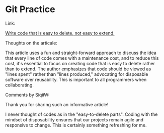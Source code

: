 # Git Practice
Link: 

[Write code that is easy to delete, not easy to extend.](https://programmingisterrible.com/post/139222674273/write-code-that-is-easy-to-delete-not-easy-to)


Thoughts on the articale:

This article uses a fun and straight-forward approach to discuss the idea that every line of code comes with a maintenance cost, and to reduce this cost, it's essential to focus on creating code that is easy to delete rather than to extend. The author emphasizes that code should be viewed as "lines spent" rather than "lines produced," advocating for disposable software over reusability. This is important to all programmers when collaborating. 

Comments by SiqiiW:

Thank you for sharing such an informative article! 

I never thought of codes as in the "easy-to-delete parts". Coding with the mindset of disposability ensures that our projects remain agile and responsive to change. This is certainly something refreshing for me.